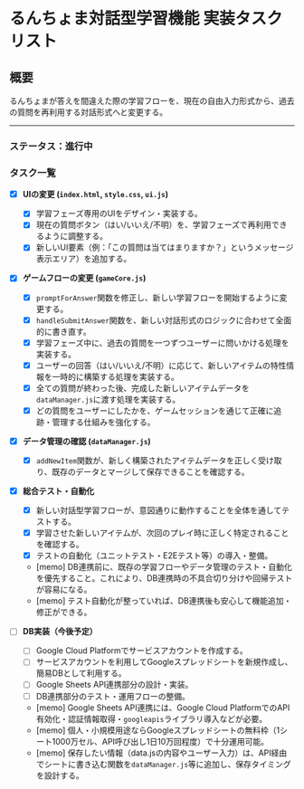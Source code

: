 # るんちょま対話型学習機能 実装タスクリスト

## 概要
るんちょまが答えを間違えた際の学習フローを、現在の自由入力形式から、過去の質問を再利用する対話形式へと変更する。

---

### ステータス：進行中

### タスク一覧

- [x] **UIの変更 (`index.html`, `style.css`, `ui.js`)**
    - [x] 学習フェーズ専用のUIをデザイン・実装する。
    - [x] 現在の質問ボタン（はい/いいえ/不明）を、学習フェーズで再利用できるように調整する。
    - [x] 新しいUI要素（例：「この質問は当てはまりますか？」というメッセージ表示エリア）を追加する。

- [x] **ゲームフローの変更 (`gameCore.js`)**
    - [x] `promptForAnswer`関数を修正し、新しい学習フローを開始するように変更する。
    - [x] `handleSubmitAnswer`関数を、新しい対話形式のロジックに合わせて全面的に書き直す。
    - [x] 学習フェーズ中に、過去の質問を一つずつユーザーに問いかける処理を実装する。
    - [x] ユーザーの回答（はい/いいえ/不明）に応じて、新しいアイテムの特性情報を一時的に構築する処理を実装する。
    - [x] 全ての質問が終わった後、完成した新しいアイテムデータを`dataManager.js`に渡す処理を実装する。
    - [x] どの質問をユーザーにしたかを、ゲームセッションを通じて正確に追跡・管理する仕組みを強化する。

- [x] **データ管理の確認 (`dataManager.js`)**
    - [x] `addNewItem`関数が、新しく構築されたアイテムデータを正しく受け取り、既存のデータとマージして保存できることを確認する。

- [x] **総合テスト・自動化**
    - [x] 新しい対話型学習フローが、意図通りに動作することを全体を通してテストする。
    - [x] 学習させた新しいアイテムが、次回のプレイ時に正しく特定されることを確認する。
    - [x] テストの自動化（ユニットテスト・E2Eテスト等）の導入・整備。
    - [memo] DB連携前に、既存の学習フローやデータ管理のテスト・自動化を優先すること。これにより、DB連携時の不具合切り分けや回帰テストが容易になる。
    - [memo] テスト自動化が整っていれば、DB連携後も安心して機能追加・修正ができる。

- [ ] **DB実装（今後予定）**
    - [ ] Google Cloud Platformでサービスアカウントを作成する。
    - [ ] サービスアカウントを利用してGoogleスプレッドシートを新規作成し、簡易DBとして利用する。
    - [ ] Google Sheets API連携部分の設計・実装。
    - [ ] DB連携部分のテスト・運用フローの整備。
    - [memo] Google Sheets API連携には、Google Cloud PlatformでのAPI有効化・認証情報取得・`googleapis`ライブラリ導入などが必要。
    - [memo] 個人・小規模用途ならGoogleスプレッドシートの無料枠（1シート1000万セル、API呼び出し1日10万回程度）で十分運用可能。
    - [memo] 保存したい情報（data.jsの内容やユーザー入力）は、API経由でシートに書き込む関数を`dataManager.js`等に追加し、保存タイミングを設計する。